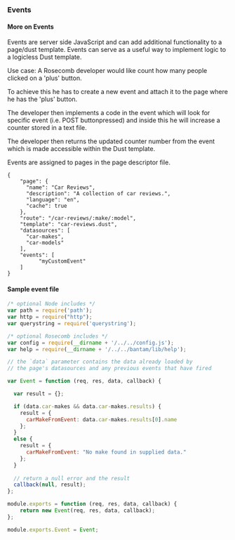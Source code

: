 ### Events

#### More on Events

Events are server side JavaScript and can add additional functionality to a page/dust template. Events can serve as a useful way to implement logic to a logicless Dust template.

Use case:
A Rosecomb developer would like count how many people clicked on a 'plus' button.

To achieve this he has to create a new event and attach it to the page where he has the 'plus' button.

The developer then implements a code in the event which will look for specific event (i.e. POST buttonpressed) and inside this he will increase a counter stored in a text file.

The developer then returns the updated counter number from the event which is made accessible within the Dust template.


Events are assigned to pages in the page descriptor file.

```
{
    "page": {
      "name": "Car Reviews",
      "description": "A collection of car reviews.",
      "language": "en",
      "cache": true
    },
    "route": "/car-reviews/:make/:model",
    "template": "car-reviews.dust",
    "datasources": [
      "car-makes",
      "car-models"
    ],
    "events": [
		  "myCustomEvent"
    ]
}

```

#### Sample event file

```js
/* optional Node includes */
var path = require('path');
var http = require("http");
var querystring = require('querystring');

/* optional Rosecomb includes */
var config = require(__dirname + '/../../config.js');
var help = require(__dirname + '/../../bantam/lib/help');

// the `data` parameter contains the data already loaded by 
// the page's datasources and any previous events that have fired

var Event = function (req, res, data, callback) {

  var result = {};

  if (data.car-makes && data.car-makes.results) {
    result = {
      carMakeFromEvent: data.car-makes.results[0].name
    };
  }
  else {
    result = {
      carMakeFromEvent: "No make found in supplied data."
    }; 
  }
  
  // return a null error and the result
  callback(null, result);
};

module.exports = function (req, res, data, callback) {
    return new Event(req, res, data, callback);
};

module.exports.Event = Event;

```
